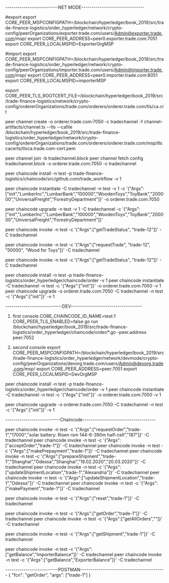 --------------------------NET MODE-------------------------------

#export
export CORE_PEER_MSPCONFIGPATH=/blockchain/hyperledger/book_2019/src/trade-finance-logistics/order_hyperledger/network/crypto-config/peerOrganizations/exporter.trade.com/users/Admin@exporter.trade.com/msp/ 
export CORE_PEER_ADDRESS=peer0.exporter.trade.com:7051
export CORE_PEER_LOCALMSPID=ExporterOrgMSP

#import
export CORE_PEER_MSPCONFIGPATH=/blockchain/hyperledger/book_2019/src/trade-finance-logistics/order_hyperledger/network/crypto-config/peerOrganizations/importer.trade.com/users/Admin@importer.trade.com/msp/
export CORE_PEER_ADDRESS=peer0.importer.trade.com:8051
export CORE_PEER_LOCALMSPID=importerMSP

export CORE_PEER_TLS_ROOTCERT_FILE=/blockchain/hyperledger/book_2019/src/trade-finance-logistics/network/crypto-config/ordererOrganizations/trade.com/orderers/orderer.trade.com/tls/ca.crt

peer channel create -o orderer.trade.com:7050 -c tradechannel -f channel-artifacts/channel.tx   --tls --cafile /blockchain/hyperledger/book_2019/src/trade-finance-logistics/order_hyperledger/network/crypto-config/ordererOrganizations/trade.com/orderers/orderer.trade.com/msp/tlscacerts/tlsca.trade.com-cert.pem

peer channel join -b tradechannel.block
peer channel fetch config tradechannel.block -o orderer.trade.com:7050 -c tradechannel

peer chaincode install -n test -p trade-finance-logistics/chaincode/src/github.com/trade_workflow  -v 1

peer chaincode instantiate -C tradechannel -n test -v 1 -c '{"Args":["init","LumberInc","LumberBank","100000","WoodenToys","ToyBank","200000","UniversalFreight","ForestryDepartment"]}' -o orderer.trade.com:7050

peer chaincode upgrade -n test -v 1 -C tradechannel  -c '{"Args":["init","LumberInc","LumberBank","100000","WoodenToys","ToyBank","200000","UniversalFreight","ForestryDepartment"]}'


peer chaincode invoke -n test -c '{"Args":["getTradeStatus", "trade-12"]}' -C tradechannel

peer chaincode invoke -n test -c '{"Args":["requestTrade", "trade-12", "50000", "Wood for Toys"]}' -C tradechannel

peer chaincode invoke -n test -c '{"Args":["getTradeStatus", "trade-12"]}' -C tradechannel

peer chaincode install -n test -p trade-finance-logistics/order_hyperledger/chaincode/order  -v 1
peer chaincode instantiate -C tradechannel -n test -c '{"Args":["init"]}' -o orderer.trade.com:7050 -v 1
peer chaincode upgrade -o orderer.trade.com:7050 -C tradechannel -n test  -c '{"Args":["init"]}' -v 1



----------------------------DEV-----------------------------------

1) first console
CORE_CHAINCODE_ID_NAME=test:1 CORE_PEER_TLS_ENABLED=false go run /blockchain/hyperledger/book_2019/src/trade-finance-logistics/order_hyperledger/chaincode/order/*.go -peer.address peer:7052

2) second console
export CORE_PEER_MSPCONFIGPATH=/blockchain/hyperledger/book_2019/src/trade-finance-logistics/order_hyperledger/network/devmode/crypto-config/peerOrganizations/devorg.trade.com/users/Admin@devorg.trade.com/msp/
export CORE_PEER_ADDRESS=peer:7051
export CORE_PEER_LOCALMSPID=DevOrgMSP

peer chaincode install -n test -p trade-finance-logistics/order_hyperledger/chaincode/order  -v 1
peer chaincode instantiate -C tradechannel -n test -c '{"Args":["init"]}' -o orderer.trade.com:7050 -v 1

peer chaincode upgrade -o orderer.trade.com:7050 -C tradechannel -n test  -c '{"Args":["init"]}' -v 1


---------------------------Chaincode------------------------------------
 
peer chaincode invoke -n test -c '{"Args":["requestOrder","trade-1","17000","solar battery: Risen rsm 144-6-390m half-cell","187"]}' -C tradechannel
peer chaincode invoke -n test -c '{"Args":["acceptOrder","trade-1"]}' -C tradechannel
peer chaincode invoke -n test -c '{"Args":["makePrepayment","trade-1"]}' -C tradechannel
peer chaincode invoke -n test -c '{"Args":["prepareShipment","trade-1","Shanghai","Odessa","Shanghai","19.02.2020","20.03.2020"]}' -C tradechannel
peer chaincode invoke -n test -c '{"Args":["updateShipmentLocation","trade-1","Alexandria"]}' -C tradechannel
peer chaincode invoke -n test -c '{"Args":["updateShipmentLocation","trade-1","Odessa"]}' -C tradechannel
peer chaincode invoke -n test -c '{"Args":["makePayment","trade-1"]}' -C tradechannel

peer chaincode invoke -n test -c '{"Args":["reset","trade-1"]}' -C tradechannel

peer chaincode invoke -n test -c '{"Args":["getOrder","trade-1"]}' -C tradechannel
peer chaincode invoke -n test -c '{"Args":["getAllOrders",""]}' -C tradechannel

peer chaincode invoke -n test -c '{"Args":["getShipment","trade-1"]}' -C tradechannel

peer chaincode invoke -n test -c '{"Args":["getBalance","ImporterBalance"]}' -C tradechannel
peer chaincode invoke -n test -c '{"Args":["getBalance","ExporterBalance"]}' -C tradechannel 


--------------------------POSTMAN------------------------------------------
{
	"fcn": "getOrder",
	"args": ["trade-1"]
}